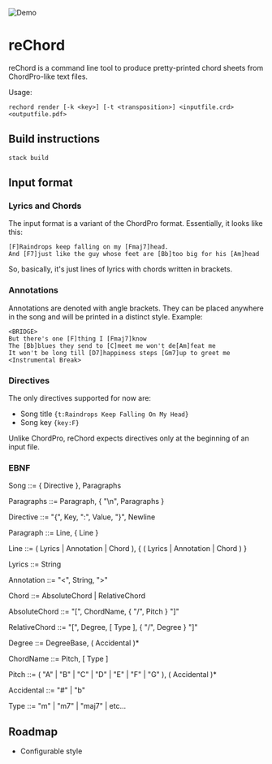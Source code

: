 ![Demo](https://raw.github.com/talanis85/rechord/master/gfx/demo.png)

reChord
=======

reChord is a command line tool to produce pretty-printed chord sheets from
ChordPro-like text files.

Usage:

`rechord render [-k <key>] [-t <transposition>] <inputfile.crd> <outputfile.pdf>`

Build instructions
------------------

`stack build`

Input format
------------

### Lyrics and Chords

The input format is a variant of the ChordPro format. Essentially, it
looks like this:

`[F]Raindrops keep falling on my [Fmaj7]head.`  
`And [F7]just like the guy whose feet are [Bb]too big for his [Am]head`

So, basically, it's just lines of lyrics with chords written in brackets.

### Annotations

Annotations are denoted with angle brackets. They can be placed anywhere
in the song and will be printed in a distinct style. Example:

`<BRIDGE>`  
`But there's one [F]thing I [Fmaj7]know`  
`The [Bb]blues they send to [C]meet me won't de[Am]feat me`  
`It won't be long till [D7]happiness steps [Gm7]up to greet me <Instrumental Break>`

### Directives

The only directives supported for now are:

- Song title
    `{t:Raindrops Keep Falling On My Head}`
- Song key
    `{key:F}`

Unlike ChordPro, reChord expects directives only at the beginning of an
input file.

### EBNF

Song ::= { Directive }, Paragraphs

Paragraphs ::= Paragraph, { "\n", Paragraphs }

Directive ::= "{", Key, ":", Value, "}", Newline

Paragraph ::= Line, { Line }

Line ::= ( Lyrics | Annotation | Chord ), { ( Lyrics | Annotation | Chord ) }

Lyrics ::= String

Annotation ::= "<", String, ">"

Chord ::= AbsoluteChord | RelativeChord

AbsoluteChord ::= "[", ChordName, { "/", Pitch } "]"

RelativeChord ::= "[", Degree, [ Type ], { "/", Degree } "]"

Degree ::= DegreeBase, ( Accidental )*

ChordName ::= Pitch, [ Type ]

Pitch ::= ( "A" | "B" | "C" | "D" | "E" | "F" | "G" ), ( Accidental )*

Accidental ::= "#" | "b"

Type ::= "m" | "m7" | "maj7" | etc...

Roadmap
-------

* Configurable style
